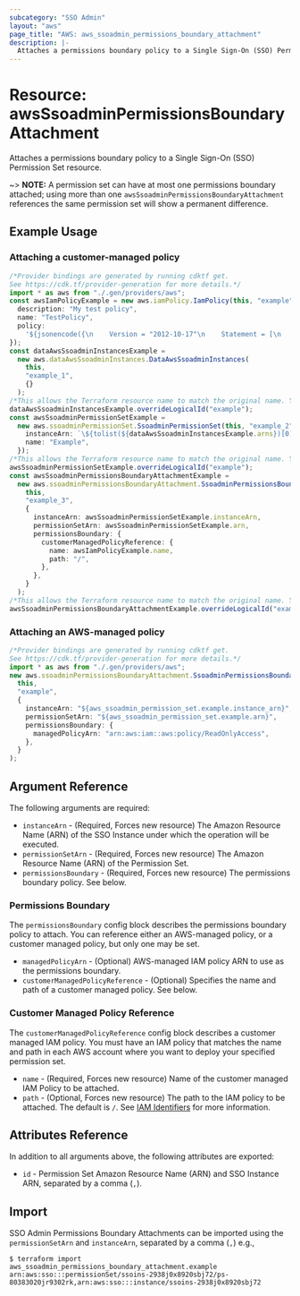 ```yaml
---
subcategory: "SSO Admin"
layout: "aws"
page_title: "AWS: aws_ssoadmin_permissions_boundary_attachment"
description: |-
  Attaches a permissions boundary policy to a Single Sign-On (SSO) Permission Set resource.
---
```


# Resource: awsSsoadminPermissionsBoundaryAttachment

Attaches a permissions boundary policy to a Single Sign-On (SSO) Permission Set resource.

\~> **NOTE:** A permission set can have at most one permissions boundary attached; using more than one `awsSsoadminPermissionsBoundaryAttachment` references the same permission set will show a permanent difference.

## Example Usage

### Attaching a customer-managed policy

```typescript
/*Provider bindings are generated by running cdktf get.
See https://cdk.tf/provider-generation for more details.*/
import * as aws from "./.gen/providers/aws";
const awsIamPolicyExample = new aws.iamPolicy.IamPolicy(this, "example", {
  description: "My test policy",
  name: "TestPolicy",
  policy:
    '${jsonencode({\n    Version = "2012-10-17"\n    Statement = [\n      {\n        Action = [\n          "ec2:Describe*",\n        ]\n        Effect   = "Allow"\n        Resource = "*"\n      },\n    ]\n  })}',
});
const dataAwsSsoadminInstancesExample =
  new aws.dataAwsSsoadminInstances.DataAwsSsoadminInstances(
    this,
    "example_1",
    {}
  );
/*This allows the Terraform resource name to match the original name. You can remove the call if you don't need them to match.*/
dataAwsSsoadminInstancesExample.overrideLogicalId("example");
const awsSsoadminPermissionSetExample =
  new aws.ssoadminPermissionSet.SsoadminPermissionSet(this, "example_2", {
    instanceArn: `\${tolist(${dataAwsSsoadminInstancesExample.arns})[0]}`,
    name: "Example",
  });
/*This allows the Terraform resource name to match the original name. You can remove the call if you don't need them to match.*/
awsSsoadminPermissionSetExample.overrideLogicalId("example");
const awsSsoadminPermissionsBoundaryAttachmentExample =
  new aws.ssoadminPermissionsBoundaryAttachment.SsoadminPermissionsBoundaryAttachment(
    this,
    "example_3",
    {
      instanceArn: awsSsoadminPermissionSetExample.instanceArn,
      permissionSetArn: awsSsoadminPermissionSetExample.arn,
      permissionsBoundary: {
        customerManagedPolicyReference: {
          name: awsIamPolicyExample.name,
          path: "/",
        },
      },
    }
  );
/*This allows the Terraform resource name to match the original name. You can remove the call if you don't need them to match.*/
awsSsoadminPermissionsBoundaryAttachmentExample.overrideLogicalId("example");

```

### Attaching an AWS-managed policy

```typescript
/*Provider bindings are generated by running cdktf get.
See https://cdk.tf/provider-generation for more details.*/
import * as aws from "./.gen/providers/aws";
new aws.ssoadminPermissionsBoundaryAttachment.SsoadminPermissionsBoundaryAttachment(
  this,
  "example",
  {
    instanceArn: "${aws_ssoadmin_permission_set.example.instance_arn}",
    permissionSetArn: "${aws_ssoadmin_permission_set.example.arn}",
    permissionsBoundary: {
      managedPolicyArn: "arn:aws:iam::aws:policy/ReadOnlyAccess",
    },
  }
);

```

## Argument Reference

The following arguments are required:

* `instanceArn` - (Required, Forces new resource) The Amazon Resource Name (ARN) of the SSO Instance under which the operation will be executed.
* `permissionSetArn` - (Required, Forces new resource) The Amazon Resource Name (ARN) of the Permission Set.
* `permissionsBoundary` - (Required, Forces new resource) The permissions boundary policy. See below.

### Permissions Boundary

The `permissionsBoundary` config block describes the permissions boundary policy to attach. You can reference either an AWS-managed policy, or a customer managed policy, but only one may be set.

* `managedPolicyArn` - (Optional) AWS-managed IAM policy ARN to use as the permissions boundary.
* `customerManagedPolicyReference` - (Optional) Specifies the name and path of a customer managed policy. See below.

### Customer Managed Policy Reference

The `customerManagedPolicyReference` config block describes a customer managed IAM policy. You must have an IAM policy that matches the name and path in each AWS account where you want to deploy your specified permission set.

* `name` - (Required, Forces new resource) Name of the customer managed IAM Policy to be attached.
* `path` - (Optional, Forces new resource) The path to the IAM policy to be attached. The default is `/`. See [IAM Identifiers](https://docs.aws.amazon.com/IAM/latest/UserGuide/reference_identifiers.html#identifiers-friendly-names) for more information.

## Attributes Reference

In addition to all arguments above, the following attributes are exported:

* `id` - Permission Set Amazon Resource Name (ARN) and SSO Instance ARN, separated by a comma (`,`).

## Import

SSO Admin Permissions Boundary Attachments can be imported using the `permissionSetArn` and `instanceArn`, separated by a comma (`,`) e.g.,

```console
$ terraform import aws_ssoadmin_permissions_boundary_attachment.example arn:aws:sso:::permissionSet/ssoins-2938j0x8920sbj72/ps-80383020jr9302rk,arn:aws:sso:::instance/ssoins-2938j0x8920sbj72
```
